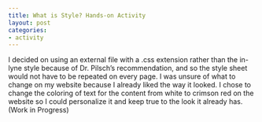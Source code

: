 ```yaml
---
title: What is Style? Hands-on Activity
layout: post
categories:
- activity
---
```

I decided on using an external file with a .css extension rather than the in-lyne style because of Dr. Pilsch’s recommendation, and so the style sheet would not have to be repeated on every page. I was unsure of what to change on my website because I already liked the way it looked. I chose to change the coloring of text for the content from white to crimson red on the website so I could personalize it and keep true to the look it already has. (Work in Progress)
